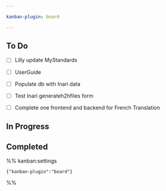 ```yaml
---

kanban-plugin: board

---
```


## To Do

- [ ] Lilly update MyStandards
- [ ] UserGuide
- [ ] Populate db with Inari data
- [ ] Test Inari generateh2hfiles form
- [ ] Complete one frontend and backend for French Translation


## In Progress



## Completed





%% kanban:settings
```
{"kanban-plugin":"board"}
```
%%